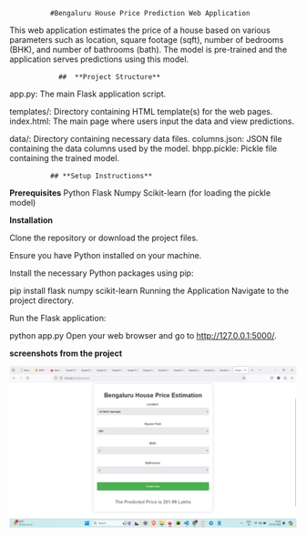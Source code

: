               #Bengaluru House Price Prediction Web Application


This web application estimates the price of a house based on various parameters such as location, square footage (sqft), number of bedrooms (BHK), and number of bathrooms (bath). The model is pre-trained and the application serves predictions using this model.

                ##  **Project Structure**

app.py: The main Flask application script.

templates/: Directory containing HTML template(s) for the web pages.
          index.html: The main page where users input the data and view predictions.

data/: Directory containing necessary data files.
       columns.json: JSON file containing the data columns used by the model.
       bhpp.pickle: Pickle file containing the trained model.

              ## **Setup Instructions**
**Prerequisites**
Python 
Flask
Numpy
Scikit-learn (for loading the pickle model)


**Installation**

Clone the repository or download the project files.

Ensure you have Python installed on your machine.

Install the necessary Python packages using pip:


pip install flask numpy scikit-learn
Running the Application
Navigate to the project directory.

Run the Flask application:

python app.py
Open your web browser and go to http://127.0.0.1:5000/.

**screenshots from the project**

![alt text](<Screenshot (51).png>)

